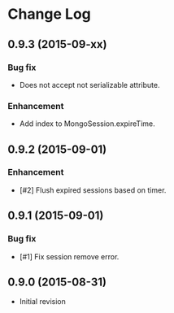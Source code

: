 # Change Log

## 0.9.3 (2015-09-xx)

### Bug fix

- Does not accept not serializable attribute.

### Enhancement

- Add index to MongoSession.expireTime.

## 0.9.2 (2015-09-01)

### Enhancement

- [#2] Flush expired sessions based on timer.

## 0.9.1 (2015-09-01)

### Bug fix

- [#1] Fix session remove error.

## 0.9.0 (2015-08-31)

- Initial revision
